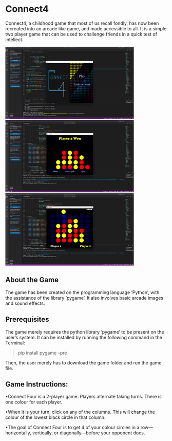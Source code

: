 # Connect4

Connect4, a childhood game that most of us recall fondly, has now been recreated into an arcade like game, and made accessible to all. It is a simple two player game that can be used to challenge friends in a quick test of intellect.

<img src=image1.jpg width=400/>

<img src=img2.jpg width=400/>

<img src=img3.jpg width=400/>

## About the Game
The game has been created on the programming language ‘Python’, with the assistance of the library ‘pygame’. It also involves basic arcade images and sound effects.

## Prerequisites
The game merely requires the python library ‘pygame’ to be present on the user’s system. It can be installed by running the following command in the Terminal:

>pip install pygame –pre 

Then, the user merely has to download the game folder and run the game file.


## Game Instructions:
•Connect Four is a 2-player game. Players alternate taking turns. There is one colour for each player.

•When it is your turn, click on any of the columns. This will change the colour of the lowest black circle in that column.

•The goal of Connect Four is to get 4 of your colour circles in a row—horizontally, vertically, or diagonally—before your opponent does.
